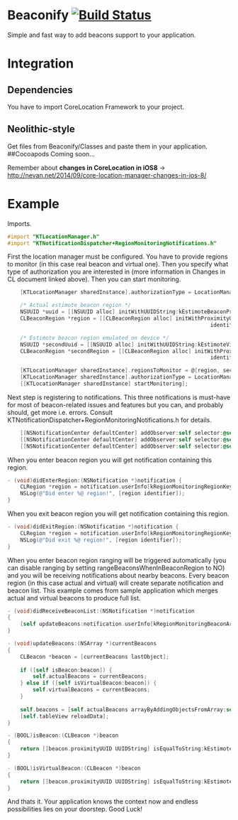 # Beaconify [![Build Status](https://travis-ci.org/ktustanowski/Beaconify.svg?branch=master)](https://travis-ci.org/ktustanowski/Beaconify)
Simple and fast way to add beacons support to your application. 

# Integration
## Dependencies
You have to import CoreLocation Framework to your project.
## Neolithic-style
Get files from Beaconify/Classes and paste them in your application.
##Cocoapods
Coming soon...

Remember about **changes in CoreLocation in iOS8** -> 
http://nevan.net/2014/09/core-location-manager-changes-in-ios-8/ 


# Example
Imports.
```objective-c
#import "KTLocationManager.h"
#import "KTNotificationDispatcher+RegionMonitoringNotifications.h"
```
First the location manager must be configured. You have to provide regions to monitor (in this case real beacon and virtual one). Then you specify what type of authorization you are interested in (more information in Changes in CL document linked above). Then you can start monitoring.
```objective-c
    [KTLocationManager sharedInstance].authorizationType = LocationManagerAuthorizationTypeAlways;

    /* Actual estimote beacon region */
    NSUUID *uuid = [[NSUUID alloc] initWithUUIDString:kEstimoteBeaconProximityUUIDString];
    CLBeaconRegion *region = [[CLBeaconRegion alloc] initWithProximityUUID:uuid
                                                                identifier:@"EstimoteBeaconRegion"];

    /* Estimote beacon region emulated on device */
    NSUUID *secondUuid = [[NSUUID alloc] initWithUUIDString:kEstimoteVirtualBeaconProximityUUIDString];
    CLBeaconRegion *secondRegion = [[CLBeaconRegion alloc] initWithProximityUUID:secondUuid
                                                                identifier:@"VirtualEstimoteBeaconRegion"];

    [KTLocationManager sharedInstance].regionsToMonitor = @[region, secondRegion];
    [KTLocationManager sharedInstance].authorizationType = LocationManagerAuthorizationTypeAlways;
    [[KTLocationManager sharedInstance] startMonitoring];
```
Next step is registering to notifications. This three notifications is must-have for most of beacon-related issues and features but you can, and probably should, get more i.e. errors. Consult KTNotificationDispatcher+RegionMonitoringNotifications.h for details.
```objective-c
    [[NSNotificationCenter defaultCenter] addObserver:self selector:@selector(didReceiveBeaconList:) name:kRegionMonitoringDidRangeBeaconsNotification object:nil];
    [[NSNotificationCenter defaultCenter] addObserver:self selector:@selector(didEnterRegion:) name:kRegionMonitoringDidEnterNotification object:nil];
    [[NSNotificationCenter defaultCenter] addObserver:self selector:@selector(didExitRegion:) name:kRegionMonitoringDidExitNotification object:nil];
```
When you enter beacon region you will get notification containing this region.
```objective-c
- (void)didEnterRegion:(NSNotification *)notification {
    CLRegion *region = notification.userInfo[kRegionMonitoringRegionKey];
    NSLog(@"Did enter %@ region!", [region identifier]);
}
```
When you exit beacon region you will get notification containing this region.
```objective-c
- (void)didExitRegion:(NSNotification *)notification {
    CLRegion *region = notification.userInfo[kRegionMonitoringRegionKey];
    NSLog(@"Did exit %@ region!", [region identifier]);
}
```
When you enter beacon region ranging will be triggered automatically (you can disable ranging by setting rangeBeaconsWhenInBeaconRegion to NO) and you will be receiving notifications about nearby beacons. Every beacon region (in this case actual and virtual) will create separate notification and beacon list. This example comes from sample application which merges actual and virtual beacons to produce full list.
```objective-c
- (void)didReceiveBeaconList:(NSNotification *)notification
{
    [self updateBeacons:notification.userInfo[kRegionMonitoringBeaconArrayKey]];
}

- (void)updateBeacons:(NSArray *)currentBeacons
{
    CLBeacon *beacon = [currentBeacons lastObject];
    
    if ([self isBeacon:beacon]) {
        self.actualBeacons = currentBeacons;
    } else if ([self isVirtualBeacon:beacon]) {
        self.virtualBeacons = currentBeacons;
    }
    
    self.beacons = [self.actualBeacons arrayByAddingObjectsFromArray:self.virtualBeacons];
    [self.tableView reloadData];
}

- (BOOL)isBeacon:(CLBeacon *)beacon
{
    return [[beacon.proximityUUID UUIDString] isEqualToString:kEstimoteBeaconProximityUUIDString];
}

- (BOOL)isVirtualBeacon:(CLBeacon *)beacon
{
    return [[beacon.proximityUUID UUIDString] isEqualToString:kEstimoteVirtualBeaconProximityUUIDString];
}

```
And thats it. Your application knows the context now and endless possibilities lies on your doorstep.
Good Luck!
